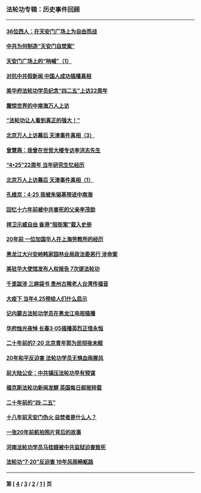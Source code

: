 ### 法轮功专辑：历史事件回顾
---
#### [36位西人：在天安门广场上为自由而战](../../pages/nf5793/n13390029.md?05210430) 
#### [中共为何制造“天安门自焚案”](../../pages/nf5793/n13183270.md?05210430) 
#### [天安门广场上的“呐喊”（1）](../../pages/nf5793/n13105277.md?05210430) 
#### [对抗中共假新闻 中国人成功插播真相](../../pages/nf5793/n12910618.md?05210430) 
#### [美华府法轮功学员纪念“四二五”上访22周年](../../pages/nf5793/n12904445.md?05210430) 
#### [震惊世界的中南海万人上访](../../pages/nf5793/n12903976.md?05210430) 
#### [“法轮功让人看到真正的强大！”](../../pages/nf5793/n12903195.md?05210430) 
#### [北京万人上访幕后 天津事件真相（3）](../../pages/nf5793/n12902807.md?05210430) 
#### [曾慧燕：我曾在世贸大楼专访李洪志先生](../../pages/nf5793/n12898729.md?05210430) 
#### [“4•25”22周年 当年研究生忆经历](../../pages/nf5793/n12894152.md?05210430) 
#### [北京万人上访幕后 天津事件真相（1）](../../pages/nf5793/n12885174.md?05210430) 
#### [孔维京：4·25 我被朱镕基带进中南海](../../pages/nf5793/n12864987.md?05210430) 
#### [回忆十六年前被中共害死的父亲李茂勋](../../pages/nf5793/n12880270.md?05210430) 
#### [捍卫示威自由 香港“阻街案”载入史册](../../pages/nf5793/n12811245.md?05210430) 
#### [20年前 一位加国华人在上海劳教所的经历](../../pages/nf5793/n12707932.md?05210430) 
#### [黑龙江大兴安岭韩家园林业局政法委恶行 涉命案](../../pages/nf5793/n12622815.md?05210430) 
#### [美驻华大使馆发布人权报告 7次提法轮功](../../pages/nf5793/n12520541.md?05210430) 
#### [千里跋涉 三麻袋书 贵州古稀老人台湾传福音](../../pages/nf5793/n12198750.md?05210430) 
#### [大疫下 当年4.25带给人们什么启示](../../pages/nf5793/n12058565.md?05210430) 
#### [记内蒙古法轮功学员在黑龙江电视插播](../../pages/nf5793/n11699194.md?05210430) 
#### [华府烛光夜悼 长春3·05插播英烈正信永恒](../../pages/nf5793/n11397432.md?05210430) 
#### [二十年前的7·20 北京青年郭为民彻夜未眠](../../pages/nf5793/n11354195.md?05210430) 
#### [20年和平反迫害 法轮功学员无惧血雨腥风](../../pages/nf5793/n11348279.md?05210430) 
#### [前大陆公安：中共镇压法轮功早有预谋](../../pages/nf5793/n11352168.md?05210430) 
#### [福克斯法轮功新闻发酵  英国每日邮报转载](../../pages/nf5793/n11285952.md?05210430) 
#### [二十年前的“四·二五”](../../pages/nf5793/n11207639.md?05210430) 
#### [十八年前天安门伪火 自焚者是什么人？](../../pages/nf5793/n10996556.md?05210430) 
#### [一张20年前航拍照片背后的故事](../../pages/nf5793/n10693797.md?05210430) 
#### [河南法轮功学员马桂娥被中共监狱迫害致死](../../pages/nf5793/n10684974.md?05210430) 
#### [法轮功“7‧20”反迫害 19年风雨崎岖路](../../pages/nf5793/n10570834.md?05210430) 

---
#### 第 [ [4](./4.md?05210430) / [3](./3.md?05210430) / [2](./2.md?05210430) / [1](./1.md?05210430) ] 页
